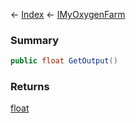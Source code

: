 ← [Index](Api-Index) ← [IMyOxygenFarm](SpaceEngineers.Game.ModAPI.Ingame.IMyOxygenFarm)

### Summary

```csharp
public float GetOutput()
```

### Returns

[float](System.Single)

